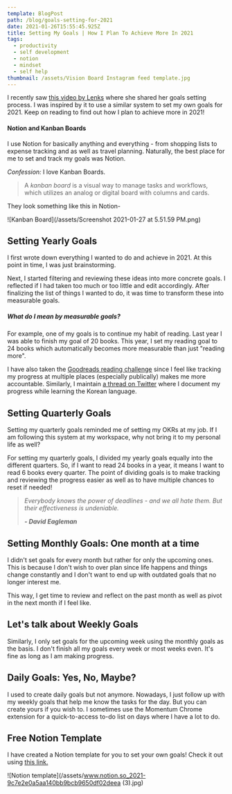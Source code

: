 ```yaml
---
template: BlogPost
path: /blog/goals-setting-for-2021
date: 2021-01-26T15:55:45.925Z
title: Setting My Goals | How I Plan To Achieve More In 2021
tags:
  - productivity
  - self development
  - notion
  - mindset
  - self help
thumbnail: /assets/Vision Board Instagram feed template.jpg
---
```

I recently saw [this video by Lenks](https://www.youtube.com/watch?v=xTEQw9tFTzo) where she shared her goals setting process. I was inspired by it to use a similar system to set my own goals for 2021. Keep on reading to find out how I plan to achieve more in 2021!  

#### Notion and Kanban Boards

I use Notion for basically anything and everything - from shopping lists to expense tracking and as well as travel planning. Naturally, the best place for me to set and track my goals was Notion. 

*Confession:* I love Kanban Boards.

> A *kanban board* is a visual way to manage tasks and workflows, which utilizes an analog or digital board with columns and cards. 

They look something like this in Notion-

![Kanban Board](/assets/Screenshot 2021-01-27 at 5.51.59 PM.png)

## Setting Yearly Goals

I first wrote down everything I wanted to do and achieve in 2021. At this point in time, I was just brainstorming.

Next, I started filtering and reviewing these ideas into more concrete goals. I reflected if I had taken too much or too little and edit accordingly. After finalizing the list of things I wanted to do, it was time to transform these into measurable goals.

##### *What do I mean by measurable goals?*

For example, one of my goals is to continue my habit of reading. Last year I was able to finish my goal of 20 books. This year, I set my reading goal to 24 books which automatically becomes more measurable than just "reading more". 

I have also taken the [Goodreads reading challenge](https://www.goodreads.com/challenges/11650-2021-reading-challenge) since I feel like tracking my progress at multiple places (especially publically) makes me more accountable. Similarly, I maintain [a thread on Twitter](https://twitter.com/urvaxhi/status/1319306928166596608) where I document my progress while learning the Korean language.

## Setting Quarterly Goals

Setting my quarterly goals reminded me of setting my OKRs at my job. If I am following this system at my workspace, why not bring it to my personal life as well? 

For setting my quarterly goals, I divided my yearly goals equally into the different quarters. So, if I want to read 24 books in a year, it means I want to read 6 books every quarter. The point of dividing goals is to make tracking and reviewing the progress easier as well as to have multiple chances to reset if needed!

> *Everybody knows the power of deadlines - and we all hate them. But their effectiveness is undeniable.*
>
> ***\- David Eagleman***

## Setting Monthly Goals: One month at a time

I didn't set goals for every month but rather for only the upcoming ones. This is because I don't wish to over plan since life happens and things change constantly and I don't want to end up with outdated goals that no longer interest me. 

This way, I get time to review and reflect on the past month as well as pivot in the next month if I feel like. 

## Let's talk about Weekly Goals

Similarly, I only set goals for the upcoming week using the monthly goals as the basis. I don't finish all my goals every week or most weeks even. It's fine as long as I am making progress.

## Daily Goals: Yes, No, Maybe?

I used to create daily goals but not anymore. Nowadays, I just follow up with my weekly goals that help me know the tasks for the day. But you can create yours if you wish to. I sometimes use the Momentum Chrome extension for a quick-to-access to-do list on days where I have a lot to do.

## Free Notion Template

I have created a Notion template for you to set your own goals! Check it out using [this link.](https://www.notion.so/2021-9c7e2e0a5aa140bb9bcb9650df02deea)

![Notion template](/assets/www.notion.so_2021-9c7e2e0a5aa140bb9bcb9650df02deea (3).jpg)
